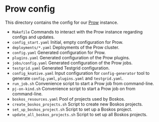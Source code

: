 # Prow config

This directory contains the config for our
[Prow](https://github.com/kubernetes/test-infra/tree/master/prow) instance.

- `Makefile` Commands to interact with the Prow instance regarding configs and
  updates.
- `config_start.yaml` Initial, empty configuration for Prow.
- `deployments/*.yaml` Deployments of the Prow cluster.
- `config.yaml` Generated configuration for Prow.
- `plugins.yaml` Generated configuration of the Prow plugins.
- `jobs/config.yaml` Generated configuration of the Prow jobs.
- `testgrid.yaml` Generated Testgrid configuration.
- `config_knative.yaml` Input configuration for `config-generator` tool to
  generate `config.yaml`, `plugins.yaml` and `testgrid.yaml`.
- `run_job.sh` Convenience script to start a Prow job from command-line.
- `pj-on-kind.sh` Convenience script to start a Prow job on from command-line.
- `boskos_resources.yaml` Pool of projects used by Boskos.
- `create_boskos_projects.sh` Script to create new Boskos projects.
- `set_up_boskos_project.sh` Script to set up a Boskos project.
- `update_all_boskos_projects.sh` Script to set up all Boskos projects.
